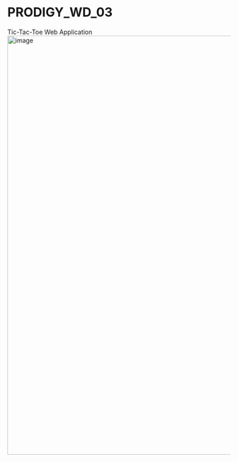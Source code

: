 # PRODIGY_WD_03
Tic-Tac-Toe Web Application
<img width="946" alt="image" src="https://github.com/AlbaZefi/PRODIGY_WD_03/assets/49881296/49af486a-ee79-4a34-bf1a-c8a18fc72de4">

